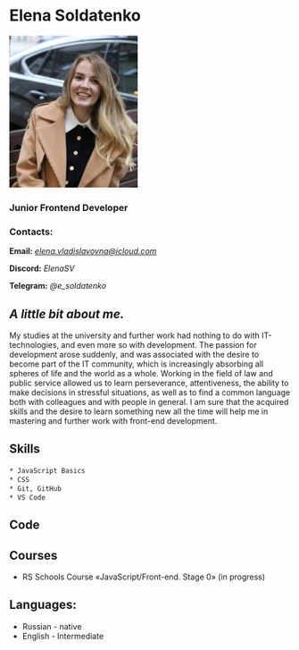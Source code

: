 # Elena Soldatenko
![avatar](/img/avatar.png)
### Junior Frontend Developer

### Contacts:

**Email:** *elena.vladislavovna@icloud.com*

**Discord:** *ElenaSV*

**Telegram:** *@e_soldatenko*

## *A little bit about me.* 
My studies at the university and further work had nothing to do with IT-technologies, and even more so with development. The passion for development arose suddenly, and was associated with the desire to become part of the IT community, which is increasingly absorbing all spheres of life and the world as a whole. Working in the field of law and public service allowed us to learn perseverance, attentiveness, the ability to make decisions in stressful situations, as well as to find a common language both with colleagues and with people in general. I am sure that the acquired skills and the desire to learn something new all the time will help me in mastering and further work with front-end development.

## Skills
    * JavaScript Basics
    * CSS
    * Git, GitHub
    * VS Code

## Code


## Courses
  * RS Schools Course «JavaScript/Front-end. Stage 0» (in progress)

## Languages:
  * Russian - native
  * English - Intermediate

  